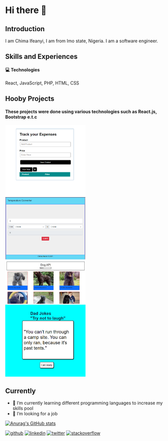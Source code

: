 # Hi there 👋

<!--
**MasterIfeanyi/MasterIfeanyi** is a ✨ _special_ ✨ repository because its `README.md` (this file) appears on your GitHub profile.

Here are some ideas to get you started:

- 🔭 I’m currently working on ...
- 🌱 I’m currently learning ...
- 👯 I’m looking to collaborate on ...
- 🤔 I’m looking for help with ...
- 💬 Ask me about ...
- 📫 How to reach me: ...
- 😄 Pronouns: ...
- ⚡ Fun fact: ...
-->



## Introduction

I am Chima Ifeanyi, I am from Imo state, Nigeria.
I am a software engineer.

## Skills and Experiences
#### 💻 Technologies
React,
JavaScript,
PHP,
HTML,
CSS

## Hooby Projects
#### These projects were done using various technologies such as React.js, Bootstrap e.t.c

<img src="https://github.com/MasterIfeanyi/MasterIfeanyi/blob/main/Screenshot%20(4020).png" width="256" />
<img src="https://github.com/MasterIfeanyi/MasterIfeanyi/blob/main/Screenshot%20(4021).png" width="256" />
<img src="https://github.com/MasterIfeanyi/MasterIfeanyi/blob/main/Screenshot%20(4022).png" width="256" />
<img src="https://github.com/MasterIfeanyi/MasterIfeanyi/blob/main/Screenshot%20(4023).png" width="256" />



## Currently

- 🌱 I’m currently learning different programming languages to increase my skills pool 
- 🤔 I’m  looking for a job 

[![Anurag's GitHub stats](https://github-readme-stats.vercel.app/api?username=MasterIfeanyi)](https://github.com/anuraghazra/github-readme-stats)

[<img src='https://cdn.jsdelivr.net/npm/simple-icons@3.0.1/icons/github.svg' alt='github' height='40'>](https://github.com/MasterIfeanyi)  [<img src='https://cdn.jsdelivr.net/npm/simple-icons@3.0.1/icons/linkedin.svg' alt='linkedin' height='40'>](https://www.linkedin.com/in/ifeanyi-thankgod-chima/)  [<img src='https://cdn.jsdelivr.net/npm/simple-icons@3.0.1/icons/twitter.svg' alt='twitter' height='40'>](https://twitter.com/ifeanyiTchima)  [<img src='https://cdn.jsdelivr.net/npm/simple-icons@3.0.1/icons/stackoverflow.svg' alt='stackoverflow' height='40'>](https://stackoverflow.com/users/ifeanyi-chima)  

